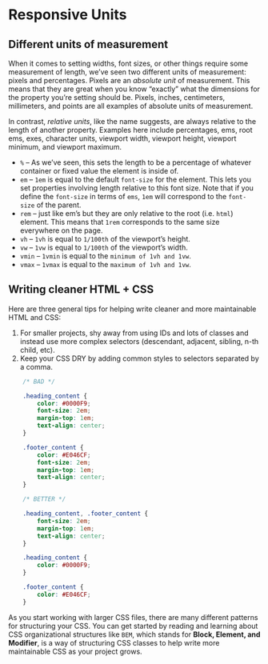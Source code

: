 # Responsive Units

## Different units of measurement

When it comes to setting widths, font sizes, or other things require some measurement of length, we’ve seen two different units of measurement: pixels and percentages. Pixels are an *absolute unit* of measurement. This means that they are great when you know “exactly” what the dimensions for the property you’re setting should be. Pixels, inches, centimeters, millimeters, and points are all examples of absolute units of measurement.

In contrast, *relative units*, like the name suggests, are always relative to the length of another property. Examples here include percentages, ems, root ems, exes, character units, viewport width, viewport height, viewport minimum, and viewport maximum.

- `%` – As we’ve seen, this sets the length to be a percentage of whatever container or fixed value the element is inside of.
- `em` – `1em` is equal to the default `font-size` for the element. This lets you set properties involving length relative to this font size. Note that if you define the `font-size` in terms of `ems`, `1em` will correspond to the `font-size` of the parent.
- `rem` – just like em’s but they are only relative to the root (i.e. `html`) element. This means that `1rem` corresponds to the same size everywhere on the page.
- `vh` – `1vh` is equal to `1/100th` of the viewport’s height.
- `vw` – `1vw` is equal to `1/100th` of the viewport’s width.
- `vmin` – `1vmin` is equal to the `minimum of 1vh and 1vw`.
- `vmax` – `1vmax` is equal to the `maximum of 1vh and 1vw`.

## Writing cleaner HTML + CSS

Here are three general tips for helping write cleaner and more maintainable HTML and CSS:

1. For smaller projects, shy away from using IDs and lots of classes and instead use more complex selectors (descendant, adjacent, sibling, n-th child, etc).
2. Keep your CSS DRY by adding common styles to selectors separated by a comma.

```css
    /* BAD */

    .heading_content {
        color: #0000F9;
        font-size: 2em;
        margin-top: 1em;
        text-align: center;
    }

    .footer_content {
        color: #E046CF;
        font-size: 2em;
        margin-top: 1em;
        text-align: center;
    }

    /* BETTER */

    .heading_content, .footer_content {
        font-size: 2em;
        margin-top: 1em;
        text-align: center;
    }

    .heading_content {
        color: #0000F9;
    }

    .footer_content {
        color: #E046CF;
    }
```

As you start working with larger CSS files, there are many different patterns for structuring your CSS. You can get started by reading and learning about CSS organizational structures like `BEM`, which stands for **Block, Element, and Modifier**, is a way of structuring CSS classes to help write more maintainable CSS as your project grows.